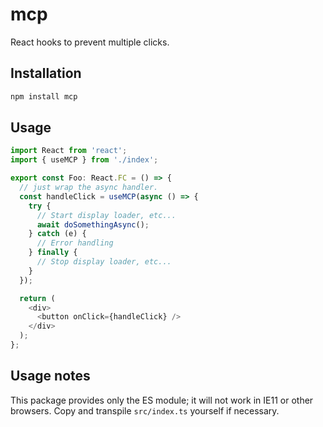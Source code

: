 # mcp

React hooks to prevent multiple clicks.

## Installation

```sh
npm install mcp
```

## Usage

```typescript
import React from 'react';
import { useMCP } from './index';

export const Foo: React.FC = () => {
  // just wrap the async handler.
  const handleClick = useMCP(async () => {
    try {
      // Start display loader, etc...
      await doSomethingAsync();
    } catch (e) {
      // Error handling
    } finally {
      // Stop display loader, etc...
    }
  });

  return (
    <div>
      <button onClick={handleClick} />
    </div>
  );
};
```

## Usage notes

This package provides only the ES module; it will not work in IE11 or other browsers. Copy and transpile `src/index.ts` yourself if necessary.
